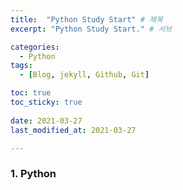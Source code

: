 ```yaml
---
title:  "Python Study Start" # 제목
excerpt: "Python Study Start." # 서브

categories:
  - Python
tags:
  - [Blog, jekyll, Github, Git]

toc: true
toc_sticky: true
 
date: 2021-03-27
last_modified_at: 2021-03-27

---
```


### 1. Python